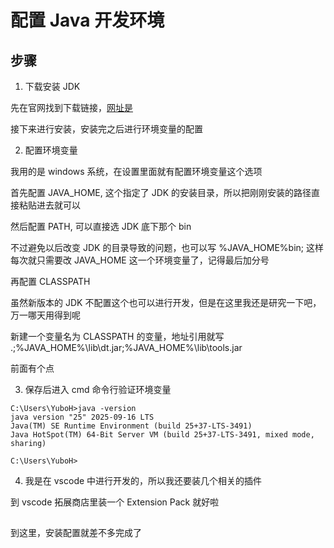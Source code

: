 # 配置 Java 开发环境

## 步骤

1. 下载安装 JDK
   
先在官网找到下载链接，[网址是](https://www.oracle.com/java/technologies/downloads/?er=221886#jdk25-windows)

接下来进行安装，安装完之后进行环境变量的配置

2. 配置环境变量

我用的是 windows 系统，在设置里面就有配置环境变量这个选项

首先配置 JAVA_HOME, 这个指定了 JDK 的安装目录，所以把刚刚安装的路径直接粘贴进去就可以

然后配置 PATH, 可以直接选 JDK 底下那个 bin

不过避免以后改变 JDK 的目录导致的问题，也可以写 %JAVA_HOME%bin; 这样每次就只需要改 JAVA_HOME 这一个环境变量了，记得最后加分号

再配置 CLASSPATH

虽然新版本的 JDK 不配置这个也可以进行开发，但是在这里我还是研究一下吧，万一哪天用得到呢

新建一个变量名为 CLASSPATH 的变量，地址引用就写 .;%JAVA_HOME%\lib\dt.jar;%JAVA_HOME%\lib\tools.jar

前面有个点

3. 保存后进入 cmd 命令行验证环境变量

```
C:\Users\YuboH>java -version
java version "25" 2025-09-16 LTS
Java(TM) SE Runtime Environment (build 25+37-LTS-3491)
Java HotSpot(TM) 64-Bit Server VM (build 25+37-LTS-3491, mixed mode, sharing)

C:\Users\YuboH>
```

4. 我是在 vscode 中进行开发的，所以我还要装几个相关的插件

到 vscode 拓展商店里装一个 Extension Pack 就好啦

##

到这里，安装配置就差不多完成了


